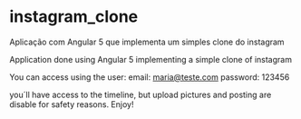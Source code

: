 # instagram_clone
Aplicação com Angular 5 que implementa um simples clone do instagram

Application done using Angular 5 implementing a simple clone of instagram

You can access using the user:
email: maria@teste.com
password: 123456

you´ll have access to the timeline, but upload pictures and posting are disable for safety reasons.
Enjoy!
